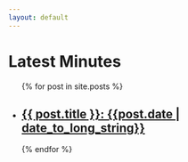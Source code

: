 ```yaml
---
layout: default
---
```

<h1>Latest Minutes</h1>

<ul>
  {% for post in site.posts %}
    <li>
      <h2><a href="techteam/{{ post.url }}">{{ post.title }}: {{post.date | date_to_long_string}}</a></h2>
    </li>
  {% endfor %}
</ul>
